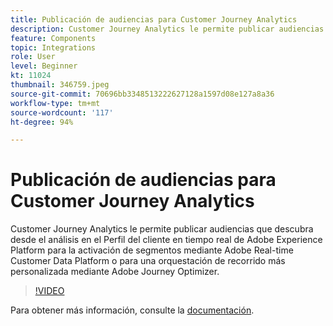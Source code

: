```yaml
---
title: Publicación de audiencias para Customer Journey Analytics
description: Customer Journey Analytics le permite publicar audiencias que descubra desde el análisis en el Perfil del cliente en tiempo real de Adobe Experience Platform para la activación de segmentos mediante Adobe Real-time Customer Data Platform o para una orquestación de recorrido más personalizada mediante Adobe Journey Optimizer. (Debe tener entre 60 y 160 caracteres, pero tiene 297)
feature: Components
topic: Integrations
role: User
level: Beginner
kt: 11024
thumbnail: 346759.jpeg
source-git-commit: 70696bb3348513222627128a1597d08e127a8a36
workflow-type: tm+mt
source-wordcount: '117'
ht-degree: 94%

---
```



# Publicación de audiencias para Customer Journey Analytics

Customer Journey Analytics le permite publicar audiencias que descubra desde el análisis en el Perfil del cliente en tiempo real de Adobe Experience Platform para la activación de segmentos mediante Adobe Real-time Customer Data Platform o para una orquestación de recorrido más personalizada mediante Adobe Journey Optimizer.

>[!VIDEO](https://video.tv.adobe.com/v/346759/?quality=12&learn=on)

Para obtener más información, consulte la [documentación](https://experienceleague.adobe.com/docs/analytics-platform/using/cja-components/audiences/audiences-overview.html?lang=es).
